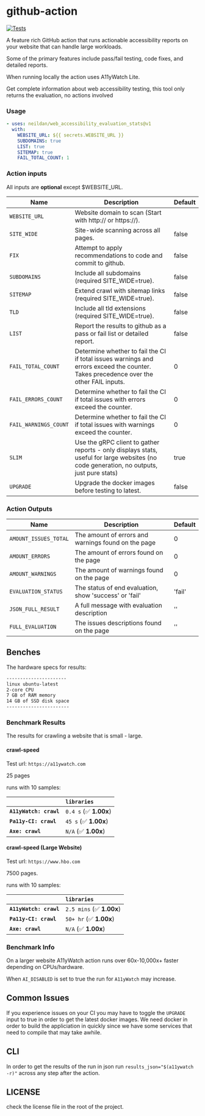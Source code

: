 # github-action

[![Tests](https://github.com/neildan/web_accessibility_evaluation_stats/actions/workflows/action.yml/badge.svg)](https://github.com/neildan/web_accessibility_evaluation_stats/actions/workflows/action.yml)

A feature rich GitHub action that runs actionable accessibility reports on your website that can handle large workloads.

Some of the primary features include pass/fail testing, code fixes, and detailed reports.

When running locally the action uses A11yWatch Lite.

Get complete information about web accessibility testing, this tool only returns the evaluation, no actions involved

### Usage

```yaml
- uses: neildan/web_accessibility_evaluation_stats@v1
  with:
    WEBSITE_URL: ${{ secrets.WEBSITE_URL }}
    SUBDOMAINS: true
    LIST: true
    SITEMAP: true
    FAIL_TOTAL_COUNT: 1
```

### Action inputs

All inputs are **optional** except $WEBSITE_URL.

| Name                  | Description                                                                                                                              | Default |
| --------------------- | ---------------------------------------------------------------------------------------------------------------------------------------- | ------- |
| `WEBSITE_URL`         | Website domain to scan (Start with http:// or https://).                                                                                 |         |
| `SITE_WIDE`           | Site-wide scanning across all pages.                                                                                                     | false   |
| `FIX`                 | Attempt to apply recommendations to code and commit to github.                                                                           | false   |
| `SUBDOMAINS`          | Include all subdomains (required SITE_WIDE=true).                                                                                        | false   |
| `SITEMAP`             | Extend crawl with sitemap links (required SITE_WIDE=true).                                                                               | false   |
| `TLD`                 | Include all tld extensions (required SITE_WIDE=true).                                                                                    | false   |
| `LIST`                | Report the results to github as a pass or fail list or detailed report.                                                                  | false   |
| `FAIL_TOTAL_COUNT`    | Determine whether to fail the CI if total issues warnings and errors exceed the counter. Takes precedence over the other FAIL inputs.    | 0       |
| `FAIL_ERRORS_COUNT`   | Determine whether to fail the CI if total issues with errors exceed the counter.                                                         | 0       |
| `FAIL_WARNINGS_COUNT` | Determine whether to fail the CI if total issues with warnings exceed the counter.                                                       | 0       |
| `SLIM`                | Use the gRPC client to gather reports - only displays stats, useful for large websites (no code generation, no outputs, just pure stats) | true    |
| `UPGRADE`             | Upgrade the docker images before testing to latest.                                                                                      | false   |

### Action Outputs

| Name                  | Description                                            | Default |
| --------------------- | ------------------------------------------------------ | ------- |
| `AMOUNT_ISSUES_TOTAL` | The amount of errors and warnings found on the page    | 0       |
| `AMOUNT_ERRORS`       | The amount of errors found on the page                 | 0       |
| `AMOUNT_WARNINGS`     | The amount of warnings found on the page               | 0       |
| `EVALUATION_STATUS`   | The status of end evaluation, show 'success' or 'fail' | 'fail'  |
| `JSON_FULL_RESULT`    | A full message with evaluation description             | ''      |
| `FULL_EVALUATION`     | The issues descriptions found on the page              | ''      |

## Benches

The hardware specs for results:

```sh
----------------------
linux ubuntu-latest
2-core CPU
7 GB of RAM memory
14 GB of SSD disk space
-----------------------
```

### Benchmark Results

The results for crawling a website that is small - large.

#### crawl-speed

Test url: `https://a11ywatch.com`

25 pages

runs with 10 samples:

|                        | `libraries`            |
| :--------------------- | :--------------------- |
| **`A11yWatch: crawl`** | `0.4 s` (✅ **1.00x**) |
| **`Pa11y-CI: crawl`**  | `45 s` (✅ **1.00x**)  |
| **`Axe: crawl`**       | `N/A` (✅ **1.00x**)   |

#### crawl-speed (Large Website)

Test url: `https://www.hbo.com`

7500 pages.

runs with 10 samples:

|                        | `libraries`               |
| :--------------------- | :------------------------ |
| **`A11yWatch: crawl`** | `2.5 mins` (✅ **1.00x**) |
| **`Pa11y-CI: crawl`**  | `50+ hr` (✅ **1.00x**)   |
| **`Axe: crawl`**       | `N/A` (✅ **1.00x**)      |

### Benchmark Info

On a larger website A11yWatch action runs over 60x-10,000x+ faster depending on CPUs/hardware.

When `AI_DISABLED` is set to true the run for `A11yWatch` may increase.

## Common Issues

If you experience issues on your CI you may have to toggle the `UPGRADE` input to true in order to get the latest docker images.
We need docker in order to build the appliciation in quickly since we have some services that need to compile that may take awhile.

## CLI

In order to get the results of the run in json run `results_json="$(a11ywatch -r)"` across any step after the action.

## LICENSE

check the license file in the root of the project.
